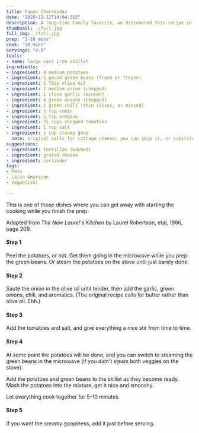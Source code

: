 ```yaml
---
title: Papas Chorreadas
date: "2020-12-12T14:04:36Z"
description: A long-time family favorite, we discovered this recipe in one of the first vegetarian cookbooks we bought. 
thumbnail: ./full.jpg
full_img: ./full.jpg
prep: "5-10 mins"
cook: "30 mins"
servings: "4-6"
tools:
- name: large cast iron skillet
ingredients:
- ingredient: 4 medium potatoes
- ingredient: ½ pound green beans (fresh or frozen)
- ingredient: 1 Tbsp olive oil
- ingredient: 1 medium onion (chopped)
- ingredient: 1 clove garlic (minced)
- ingredient: 4 green onions (chopped)
- ingredient: 1 green chili (thin slices, or minced)
- ingredient: ½ tsp cumin
- ingredient: ½ tsp oregano
- ingredient: 2½ cups chopped tomatoes
- ingredient: 1 tsp salt
- ingredient: ½ cup creamy goop
  note: original calls for cottage cheese; you can skip it, or substitute yogurt, crème fraîche, or quark
suggestions:
- ingredient: tortillas (warmed)
- ingredient: grated cheese
- ingredient: coriander
tags:
- Main
- Latin American
- Vegan(ish)

---
```


This is one of those dishes where you can get away with starting the cooking while you finish the prep.

Adapted from _The New Laurel's Kitchen_ by Laurel Robertson, etal, 1986, page 209.

#### Step 1

Peel the potatoes, or not. Get them going in the microwave while you prep the green beans. Or steam the potatoes on the stove until just barely done. 

#### Step 2

Sauté the onion in the olive oil until tender, then add the garlic, green onions, chili, and aromatics. (The original recipe calls for butter rather than olive oil. Ehh.)

#### Step 3

Add the tomatoes and salt, and give everything a nice stir from time to time.

#### Step 4

At some point the potatoes will be done, and you can switch to steaming the green beans in the microwave (if you didn't steam both veggies on the stove). 

Add the potatoes and green beans to the skillet as they become ready. Mash the potatoes into the mixture, get it nice and smooshy.

Let everything cook together for 5-10 minutes.

#### Step 5

If you want the creamy goopiness, add it just before serving.
